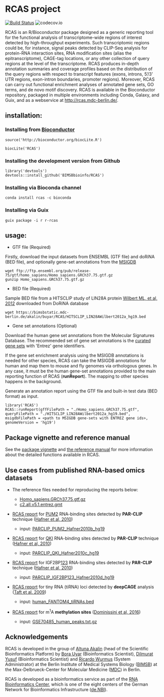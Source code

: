 # RCAS project

[![Build Status](https://travis-ci.org/BIMSBbioinfo/RCAS.svg?branch=master)](https://travis-ci.org/BIMSBbioinfo/RCAS)
![codecov.io](https://codecov.io/github/BIMSBbioinfo/RCAS/coverage.svg?branch=master)

RCAS is an R/Bioconductor package designed as a generic reporting tool
for the functional analysis of transcriptome-wide regions of interest detected
by high-throughput experiments. Such transcriptomic regions could be,
for instance, signal peaks detected by CLIP-Seq analysis for protein-RNA
interaction sites, RNA modification sites (alias the epitranscriptome),
CAGE-tag locations, or any other collection of query regions at the level of
the transcriptome. RCAS produces in-depth annotation summaries and
coverage profiles based on the distribution of the query regions with respect
to transcript features (exons, introns, 5’/3’ UTR regions, exon-intron
boundaries, promoter regions). Moreover, RCAS can carry out functional
enrichment analyses of annotated gene sets, GO terms, and de novo motif
discovery. RCAS is available in the Bioconductor repository, packaged in multiple
environments including Conda, Galaxy, and Guix, and as a webservice
at http://rcas.mdc-berlin.de/.

## installation:

### Installing from [Bioconductor](http://bioconductor.org/packages/3.4/bioc/html/RCAS.html)
`source('http://bioconductor.org/biocLite.R')`

`biocLite('RCAS')`

### Installing the development version from Github
```
library('devtools')
devtools::install_github('BIMSBbioinfo/RCAS')
```

### Installing via Bioconda channel

`conda install rcas -c bioconda`

### Installing via Guix

`guix package -i r r-rcas`

## usage:

- GTF file (Required)

Firstly, download the input datasets from ENSEMBL (GTF file) and doRiNA (BED file), and optionally gene-set annotations from the [MSIGDB](http://software.broadinstitute.org/gsea/msigdb/)

```
wget ftp://ftp.ensembl.org/pub/release-75/gtf/homo_sapiens/Homo_sapiens.GRCh37.75.gtf.gz
gunzip Homo_sapiens.GRCh37.75.gtf.gz
```

- BED file (Required)

Sample BED file from a HITSCLIP study of LIN28A protein [Wilbert ML, et al, 2012](https://www.ncbi.nlm.nih.gov/pubmed/22959275) downloaded from DoRiNA database
```
wget https://bimsbstatic.mdc-berlin.de/akalin/buyar/RCAS/HITSCLIP_LIN28AWilbert2012a_hg19.bed
```

- Gene set annotations (Optional)

Download the human gene set annotations from the Molecular Signatures Database.
The recommended set of gene set annotations is the [curated gene sets](http://software.broadinstitute.org/gsea/msigdb/collections.jsp#C2) with 'Entrez' gene identifiers.

If the gene set enrichment analysis using the MSIGDB annotations is needed for other species, RCAS can take the MSIGDB annotations for human and map them to mouse and fly genomes via orthologous genes. In any case, it must be the human gene-set annotations provided to the main reporting function of RCAS (**runReport**). The mapping to other species happens in the background.

Generate an annotation report using the GTF file and built-in test data (BED format) as input.
```
library('RCAS')
RCAS::runReport(gffFilePath = "./Homo_sapiens.GRCh37.75.gtf",  queryFilePath = "./HITSCLIP_LIN28AWilbert2012a_hg19.bed", msigdbFilePath = <path to MSIGDB gene-sets with ENTREZ gene ids>, genomeVersion = 'hg19')
```

## Package vignette and reference manual

See the [package vignette](http://bioconductor.org/packages/3.4/bioc/vignettes/RCAS/inst/doc/RCAS.vignette.html) and [the reference manual](http://bioconductor.org/packages/3.4/bioc/manuals/RCAS/man/RCAS.pdf) for more information about the detailed functions available in RCAS.

## Use cases from published RNA-based omics datasets

- The reference files needed for reproducing the reports below:
    - [Homo_sapiens.GRCh37.75.gtf.gz]( http://ftp.ensembl.org/pub/release-75/gtf/homo_sapiens/Homo_sapiens.GRCh37.75.gtf.gz)
    - [c2.all.v5.1.entrez.gmt](http://software.broadinstitute.org/gsea/msigdb/download_file.jsp?filePath=/resources/msigdb/5.1/c2.all.v5.1.entrez.gmt)


- [RCAS report](https://bimsbstatic.mdc-berlin.de/akalin/buyar/RCAS/1.0.0/PARCLIP_PUM2_Hafner2010b_hg19.bed.RCAS.report.html) for [PUM2](http://www.uniprot.org/uniprot/Q8TB72) RNA-binding sites detected by **PAR-CLIP** technique ([Hafner et al, 2010](https://www.ncbi.nlm.nih.gov/pubmed/20371350))
  - input:  [PARCLIP_PUM2_Hafner2010b_hg19](http://dorina.mdc-berlin.de/api/v1.0/download/regulator/hg19/PARCLIP_PUM2_Hafner2010b_hg19)


- [RCAS report](https://bimsbstatic.mdc-berlin.de/akalin/buyar/RCAS/1.0.0/PARCLIP_QKI_Hafner2010c_hg19.bed.RCAS.report.html) for [QKI](http://www.uniprot.org/uniprot/Q96PU8) RNA-binding sites detected by **PAR-CLIP** technique ([Hafner et al, 2010](https://www.ncbi.nlm.nih.gov/pubmed/20371350))
  - input: [PARCLIP_QKI_Hafner2010c_hg19](http://dorina.mdc-berlin.de/api/v1.0/download/regulator/hg19/PARCLIP_QKI_Hafner2010c_hg19 )


- [RCAS report](https://bimsbstatic.mdc-berlin.de/akalin/buyar/RCAS/1.0.0/PARCLIP_IGF2BP123_Hafner2010d_hg19.bed.RCAS.report.html) for IGF2BP[1](http://www.uniprot.org/uniprot/Q9NZI8)[2](http://www.uniprot.org/uniprot/Q9Y6M1)[3](http://www.uniprot.org/uniprot/O00425) RNA-binding sites detected by **PAR-CLIP** technique ([Hafner et al, 2010](https://www.ncbi.nlm.nih.gov/pubmed/20371350))
  - input:  [PARCLIP_IGF2BP123_Hafner2010d_hg19](http://dorina.mdc-berlin.de/api/v1.0/download/regulator/hg19/PARCLIP_IGF2BP123_Hafner2010d_hg19)


- [RCAS report](https://bimsbstatic.mdc-berlin.de/akalin/buyar/RCAS/1.0.0/human_FANTOM4_tiRNAs-hg19.bed.RCAS.report.html) for tiny RNA (tiRNA) loci detected by **deepCAGE** analysis ([Taft et al. 2009](https://www.ncbi.nlm.nih.gov/pubmed/19377478))
    - input: [human_FANTOM4_tiRNAs.bed](http://fantom.gsc.riken.jp/4/download/Supplemental_Materials/Taft_et_al_2009/human_FANTOM4_tiRNAs.bed)


- [RCAS report](https://bimsbstatic.mdc-berlin.de/akalin/buyar/RCAS/1.0.0/m1Asites.dominissini.2016.resized.bed.RCAS.report.html) for m<sup>1</sup>A **methylation sites** ([Dominissini et al, 2016](https://www.ncbi.nlm.nih.gov/pubmed/26863196))
    - input: [GSE70485_human_peaks.txt.gz](http://www.ncbi.nlm.nih.gov/geo/download/?acc=GSE70485&format=file&file=GSE70485%5Fhuman%5Fpeaks%2Etxt%2Egz)

## Acknowledgements

RCAS is developed in the group of
[Altuna Akalin](http://bioinformatics.mdc-berlin.de/team.html#altuna-akalin-phd)
(head of the Scientific Bioinformatics Platform) by
[Bora Uyar](http://bioinformatics.mdc-berlin.de/team.html#bora-uyar-phd)
(Bioinformatics Scientist),
[Dilmurat Yusuf](http://bioinformatics.mdc-berlin.de/team.html#dilmurat-yusuf-phd)
(Bioinformatics Scientist) and
[Ricardo Wurmus](http://bioinformatics.mdc-berlin.de/team.html#ricardo-wurmus)
(System Administrator) at the Berlin Institute of Medical Systems Biology
([BIMSB](https://www.mdc-berlin.de/13800178/en/bimsb))
at the Max-Delbrueck-Center for Molecular Medicine
([MDC](https://www.mdc-berlin.de)) in Berlin.

RCAS is developed as a bioinformatics service as part of
the [RNA Bioinformatics Center](http://www.denbi.de/index.php/rbc),
which is one of the eight centers of
the German Network for Bioinformatics Infrastructure
([de.NBI](http://www.denbi.de/)).

